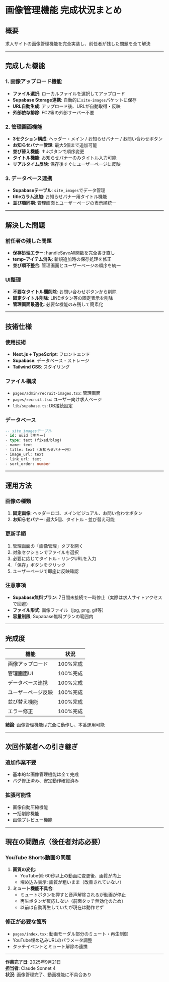 # 画像管理機能 完成状況まとめ

## 概要
求人サイトの画像管理機能を完全実装し、前任者が残した問題を全て解決

---

## 完成した機能

### 1. 画像アップロード機能
- **ファイル選択**: ローカルファイルを選択してアップロード
- **Supabase Storage連携**: 自動的に`site-images`バケットに保存
- **URL自動生成**: アップロード後、URLが自動取得・反映
- **外部依存排除**: FC2等の外部サーバー不要

### 2. 管理画面機能
- **3セクション構成**: ヘッダー・メイン / お知らせバナー / お問い合わせボタン
- **お知らせバナー管理**: 最大5個まで追加可能
- **並び替え機能**: ↑↓ボタンで順序変更
- **タイトル機能**: お知らせバナーのみタイトル入力可能
- **リアルタイム反映**: 保存後すぐにユーザーページに反映

### 3. データベース連携
- **Supabaseテーブル**: `site_images`でデータ管理
- **titleカラム追加**: お知らせバナー用タイトル機能
- **並び順同期**: 管理画面とユーザーページの表示順統一

---

## 解決した問題

### 前任者の残した問題
- **保存処理エラー**: handleSaveAll関数を完全書き直し
- **temp-アイテム消失**: 新規追加時の保存処理を修正
- **並び順不整合**: 管理画面とユーザーページの順序を統一

### UI整理
- **不要なタイトル欄削除**: お問い合わせボタンから削除
- **固定タイトル削除**: LINEボタン等の固定表示を削除
- **管理画面最適化**: 必要な機能のみ残して簡素化

---

## 技術仕様

### 使用技術
- **Next.js + TypeScript**: フロントエンド
- **Supabase**: データベース・ストレージ
- **Tailwind CSS**: スタイリング

### ファイル構成
- `pages/admin/recruit-images.tsx`: 管理画面
- `pages/recruit.tsx`: ユーザー向け求人ページ
- `lib/supabase.ts`: DB接続設定

### データベース
```sql
-- site_imagesテーブル
- id: uuid (主キー)
- type: text (fixed/blog)
- name: text 
- title: text (お知らせバナー用)
- image_url: text
- link_url: text
- sort_order: number
```

---

## 運用方法

### 画像の種類
1. **固定画像**: ヘッダーロゴ、メインビジュアル、お問い合わせボタン
2. **お知らせバナー**: 最大5個、タイトル・並び替え可能

### 更新手順
1. 管理画面の「画像管理」タブを開く
2. 対象セクションでファイルを選択
3. 必要に応じてタイトル・リンクURLを入力
4. 「保存」ボタンをクリック
5. ユーザーページで即座に反映確認

### 注意事項
- **Supabase無料プラン**: 7日間未接続で一時停止（実際は求人サイトアクセスで回避）
- **ファイル形式**: 画像ファイル（jpg, png, gif等）
- **容量制限**: Supabase無料プランの範囲内

---

## 完成度

| 機能 | 状況 |
|------|------|
| 画像アップロード | 100%完成 |
| 管理画面UI | 100%完成 |
| データベース連携 | 100%完成 |
| ユーザーページ反映 | 100%完成 |
| 並び替え機能 | 100%完成 |
| エラー修正 | 100%完成 |

**結論**: 画像管理機能は完全に動作し、本番運用可能

---

## 次回作業者への引き継ぎ

### 追加作業不要
- 基本的な画像管理機能は全て完成
- バグ修正済み、安定動作確認済み

### 拡張可能性
- 画像自動圧縮機能
- 一括削除機能
- 画像プレビュー機能

---

## 現在の問題点（後任者対応必要）

### YouTube Shorts動画の問題
1. **画質の変化**: 
   - YouTube側: 60秒以上の動画に変更後、画質が向上
   - 埋め込み表示: 画質が粗いまま（改善されていない）
2. **ミュート機能不具合**: 
   - ミュートボタンを押すと音声解除されるが動画が停止
   - 再生ボタンが反応しない（前面タッチ無効化のため）
   - 以前は自動再生していたが現在は動作せず

### 修正が必要な箇所
- `pages/index.tsx`: 動画モーダル部分のミュート・再生制御
- YouTube埋め込みURLのパラメータ調整
- タッチイベントとミュート解除の連携

---

**作業完了日**: 2025年9月21日  
**担当者**: Claude Sonnet 4  
**状況**: 画像管理完了、動画機能に不具合あり